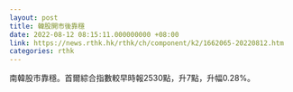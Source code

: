 ```yaml
---
layout: post
title: 韓股開市後靠穩
date: 2022-08-12 08:15:11.000000000 +08:00
link: https://news.rthk.hk/rthk/ch/component/k2/1662065-20220812.htm
categories: rthk
---
```


南韓股市靠穩。首爾綜合指數較早時報2530點，升7點，升幅0.28%。
